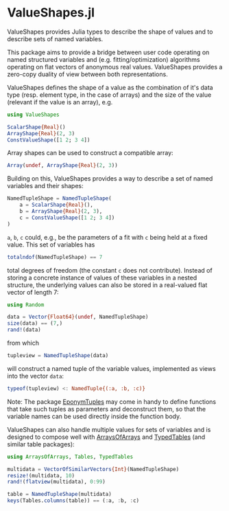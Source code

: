 # ValueShapes.jl

ValueShapes provides Julia types to describe the shape of values and
to describe sets of named variables.

This package aims to provide a bridge between user code operating on named
structured variables and (e.g. fitting/optimization) algorithms operating on
flat vectors of anonymous real values. ValueShapes provides a zero-copy
duality of view between both representations.

ValueShapes defines the shape of a value as the combination of it's data
type (resp. element type, in the case of arrays) and the size of the value
(relevant if the value is an array), e.g.

```julia
using ValueShapes

ScalarShape{Real}()
ArrayShape{Real}(2, 3)
ConstValueShape([1 2; 3 4])
```

Array shapes can be used to construct a compatible array:

```julia
Array(undef, ArrayShape{Real}(2, 3))
```

Building on this, ValueShapes provides a way to describe a set of
named variables and their shapes:

```julia
NamedTupleShape = NamedTupleShape(
    a = ScalarShape{Real}(),
    b = ArrayShape{Real}(2, 3),
    c = ConstValueShape([1 2; 3 4])
)
```

`a`, `b`, `c` could, e.g., be the parameters of a fit with `c` being held at
a fixed value. This set of variables has

```julia
totalndof(NamedTupleShape) == 7
```

total degrees of freedom (the constant `c` does not contribute). Instead of
storing a concrete instance of values of these variables in a nested
structure, the underlying values can also be stored in a real-valued flat
vector of length 7:

```julia
using Random

data = Vector{Float64}(undef, NamedTupleShape)
size(data) == (7,)
rand!(data)
```

from which

```julia
tupleview = NamedTupleShape(data)
```

will construct a named tuple of the variable values, implemented as views
into the vector `data`:

```julia
typeof(tupleview) <: NamedTuple{(:a, :b, :c)}
```

Note: The package [EponymTuples](https://github.com/tpapp/EponymTuples.jl)
may come in handy to define functions that take such tuples as
parameters and deconstruct them, so that the variable names can be used
directly inside the function body.

ValueShapes can also handle multiple values for sets of variables and
is designed to compose well with
[ArraysOfArrays](https://github.com/oschulz/ArraysOfArrays.jl) and
[TypedTables](https://github.com/FugroRoames/TypedTables.jl)
(and similar table packages):

```julia
using ArraysOfArrays, Tables, TypedTables

multidata = VectorOfSimilarVectors{Int}(NamedTupleShape)
resize!(multidata, 10)
rand!(flatview(multidata), 0:99)

table = NamedTupleShape(multidata)
keys(Tables.columns(table)) == (:a, :b, :c)
```

